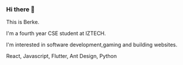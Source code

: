 ### Hi there 👋

This is Berke.

I'm a fourth year CSE student at IZTECH.

I'm interested in software development,gaming and building websites.

React,
Javascript,
Flutter,
Ant Design,
Python
